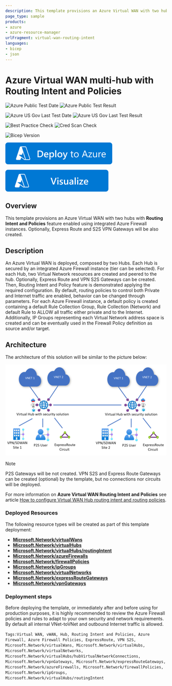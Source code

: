 ```yaml
---
description: This template provisions an Azure Virtual WAN with two hubs with Routing Intent and Policies enabled using integrated Azure Firewall instances. 
page_type: sample
products:
- azure
- azure-resource-manager
urlFragment: virtual-wan-routing-intent
languages:
- bicep
- json
---
```

# Azure Virtual WAN multi-hub with Routing Intent and Policies

![Azure Public Test Date](https://azurequickstartsservice.blob.core.windows.net/badges/quickstarts/microsoft.network/virtual-wan-routing-intent/PublicLastTestDate.svg)
![Azure Public Test Result](https://azurequickstartsservice.blob.core.windows.net/badges/quickstarts/microsoft.network/virtual-wan-routing-intent/PublicDeployment.svg)

![Azure US Gov Last Test Date](https://azurequickstartsservice.blob.core.windows.net/badges/quickstarts/microsoft.network/virtual-wan-routing-intent/FairfaxLastTestDate.svg)
![Azure US Gov Last Test Result](https://azurequickstartsservice.blob.core.windows.net/badges/quickstarts/microsoft.network/virtual-wan-routing-intent/FairfaxDeployment.svg)

![Best Practice Check](https://azurequickstartsservice.blob.core.windows.net/badges/quickstarts/microsoft.network/virtual-wan-routing-intent/BestPracticeResult.svg)
![Cred Scan Check](https://azurequickstartsservice.blob.core.windows.net/badges/quickstarts/microsoft.network/virtual-wan-routing-intent/CredScanResult.svg)

![Bicep Version](https://azurequickstartsservice.blob.core.windows.net/badges/quickstarts/microsoft.network/virtual-wan-routing-intent/BicepVersion.svg)

[![Deploy To Azure](https://raw.githubusercontent.com/Azure/azure-quickstart-templates/master/1-CONTRIBUTION-GUIDE/images/deploytoazure.svg?sanitize=true)](https://portal.azure.com/#create/Microsoft.Template/uri/https%3A%2F%2Fraw.githubusercontent.com%2FAzure%2Fazure-quickstart-templates%2Fmaster%2Fquickstarts%2Fmicrosoft.network%2Fvirtual-wan-routing-intent%2Fazuredeploy.json)

[![Visualize](https://raw.githubusercontent.com/Azure/azure-quickstart-templates/master/1-CONTRIBUTION-GUIDE/images/visualizebutton.svg?sanitize=true)](http://armviz.io/#/?load=https%3A%2F%2Fraw.githubusercontent.com%2FAzure%2Fazure-quickstart-templates%2Fmaster%2Fquickstarts%2Fmicrosoft.network%2Fvirtual-wan-routing-intent%2Fazuredeploy.json)

## Overview

This template provisions an Azure Virtual WAN with two hubs with **Routing Intent and Policies** feature enabled using integrated Azure Firewall instances. Optionally, Express Route and S2S VPN Gateways will be also created.

## Description

An Azure Virtual WAN is deployed, composed by two Hubs. Each Hub is secured by an integrated Azure Firewall instance (tier can be selected). For each Hub, two Virtual Network resources are created and peered to the hub. Optionally, Express Route and VPN S2S Gateways can be created. Then, Routing Intent and Policy feature is demonstrated applying the required configuration. By default, routing policies to control both Private and Internet traffic are enabled, behavior can be changed through parameters. For each Azure Firewall instance, a default policy is created containing a default Rule Collection Group, Rule Collection (Network) and default Rule to ALLOW all traffic either private and to the Internet. Additionally, IP Groups representing each Virtual Network address space is created and can be eventually used in the Firewall Policy definition as source and/or target.

## Architecture

The architecture of this solution will be similar to the picture below:

![Figure 1](images/two-secured-hubs-diagram.png)

> [!NOTE]
> P2S Gateways will be not created. VPN S2S and Express Route Gateways can be created (optional) by the template, but no connections nor circuits will be deployed.

For more information on **Azure Virtual WAN Routing Intent and Policies** see article [How to configure Virtual WAN Hub routing intent and routing policies](https://learn.microsoft.com/azure/virtual-wan/how-to-routing-policies).

### Deployed Resources

The following resource types will be created as part of this template deployment:

- [**Microsoft.Network/virtualWans**](https://learn.microsoft.com/azure/virtual-wan/virtual-wan-about)
- [**Microsoft.Network/virtualHubs**](https://learn.microsoft.com/azure/virtual-wan/virtual-wan-global-transit-network-architecture)
- [**Microsoft.Network/virtualHubs/routingIntent**](https://learn.microsoft.com/azure/virtual-wan/how-to-routing-policies)
- [**Microsoft.Network/azureFirewalls**](https://learn.microsoft.com/azure/firewall/overview)
- [**Microsoft.Network/firewallPolicies**](https://learn.microsoft.com/azure/firewall/policy-rule-sets)
- [**Microsoft.Network/ipGroups**](https://learn.microsoft.com/azure/firewall/ip-groups)
- [**Microsoft.Network/virtualNetworks**](https://learn.microsoft.com/azure/templates/microsoft.network/virtualnetworks)
- [**Microsoft.Network/expressRouteGateways**](https://learn.microsoft.com/azure/expressroute/expressroute-about-virtual-network-gateways)
- [**Microsoft.Network/vpnGateways**](https://learn.microsoft.com/azure/vpn-gateway/vpn-gateway-about-vpngateways)

### Deployment steps

Before deploying the template, or immediately after and before using for production purposes, it is highly recommended to review the Azure Firewall policies and rules to adapt to your own security and network requirements. By default all internal VNet-toVNet and outbound Internet traffic is allowed.

`Tags:Virtual WAN, vWAN, Hub, Routing Intent and Policies, Azure Firewall, Azure Firewall Policies, ExpressRoute, VPN S2S, Microsoft.Network/virtualWans, Microsoft.Network/virtualHubs, Microsoft.Network/virtualNetworks, Microsoft.Network/virtualHubs/hubVirtualNetworkConnections, Microsoft.Network/vpnGateways, Microsoft.Network/expressRouteGateways, Microsoft.Network/azureFirewalls, Microsoft.Network/firewallPolicies, Microsoft.Network/ipGroups, Microsoft.Network/virtualHubs/routingIntent`
